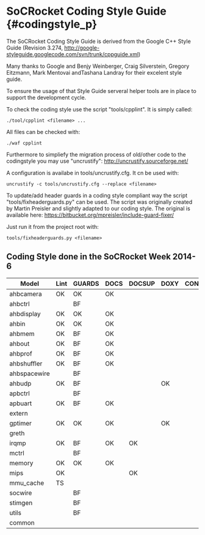 SoCRocket Coding Style Guide {#codingstyle_p}
============================

The SoCRocket Coding Style Guide is derived from the Google C++ Style Guide 
(Revision 3.274, http://google-styleguide.googlecode.com/svn/trunk/cppguide.xml)

Many thanks to Google and Benjy Weinberger, Craig Silverstein, 
Gregory Eitzmann, Mark Mentovai andTashana Landray for their excelent style guide.

To ensure the usage of that Style Guide serveral helper tools are in place to support 
the development cycle.

To check the coding style use the script "tools/cpplint". It is simply called:
~~~
./tool/cpplint <filename> ...
~~~
All files can be checked with:
~~~
./waf cpplint
~~~
Furthermore to simpliefy the migration process of old/other code to the codingstyle you may use "uncrustify":
http://uncrustify.sourceforge.net/

A configuration is availabe in tools/uncrustify.cfg. It cn be used with:
~~~
uncrustify -c tools/uncrustify.cfg --replace <filename>
~~~

To update/add header guards in a coding style compliant way the script "tools/fixheaderguards.py" can be used. The script was originally created by Martin Preisler and slightly adapted to our coding style. The original is available here: https://bitbucket.org/mpreisler/include-guard-fixer/

Just run it from the project root with:
~~~
tools/fixheaderguards.py <filename>
~~~

Coding Style done in the SoCRocket Week 2014-6
----------------------------------------------

Model        | Lint | GUARDS | DOCS | DOCSUP | DOXY | CONF | REGS  
------------ | ---- | ------ | ---- | ------ | ---- | ---- | ----
ahbcamera    | OK   |  OK    | OK   |        |      |      |     
ahbctrl      |      |  BF    |      |        |      |      |     
ahbdisplay   | OK   |  OK    | OK   |        |      |      |     
ahbin        | OK   |  OK    | OK   |        |      |      |     
ahbmem       | OK   |  BF    | OK   |        |      |      |     
ahbout       | OK   |  BF    | OK   |        |      |      |     
ahbprof      | OK   |  BF    | OK   |        |      |      |     
ahbshuffler  | OK   |  BF    | OK   |        |      |      |     
ahbspacewire |      |  BF    |      |        |      |      |     
ahbudp       | OK   |  BF    |      |        | OK   |      |     
apbctrl      |      |  BF    |      |        |      |      |     
apbuart      | OK   |  BF    | OK   |        |      |      |     
extern       |      |        |      |        |      |      |     
gptimer      | OK   |  OK    | OK   |        | OK   |      |     
greth        |      |        |      |        |      |      |     
irqmp        | OK   |  BF    | OK   | OK     |      |      |     
mctrl        |      |  BF    |      |        |      |      |     
memory       | OK   |  OK    | OK   |        |      |      |     
mips         | OK   |        |      | OK     |      |      |     
mmu_cache    | TS   |        |      |        |      |      |     
socwire      |      |  BF    |      |        |      |      |     
stimgen      |      |  BF    |      |        |      |      |     
utils        |      |  BF    |      |        |      |      |     
common       |      |        |      |        |      |      |     
